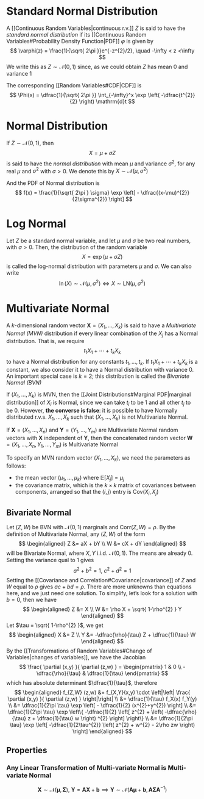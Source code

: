 # Standard Normal Distribution
A [[Continuous Random Variables|continuous r.v.]] $Z$ is said to have the *standard normal distribution* if its [[Continuous Random Variables#Probability Density Function|PDF]] $\varphi$ is given by
$$
\varphi(z) = \frac{1}{\sqrt{ 2\pi }}e^{-z^{2}/2}, \quad -\infty < z <\infty
$$
We write this as $Z \sim \mathcal N(0,1)$ since, as we could obtain $Z$ has mean $0$ and variance $1$

The corresponding [[Random Variables#CDF|CDF]] is 
$$
\Phi(x) = \dfrac{1}{\sqrt{ 2\pi }} \int_{-\infty}^x \exp \left( -\dfrac{t^{2}}{2} \right)  \mathrm{d}t
$$
# Normal Distribution
If $Z \sim \mathcal N(0,1)$, then
$$
X = \mu + \sigma Z
$$
is said to have the *normal distribution* with mean $\mu$ and variance $\sigma^{2}$, for any real $\mu$ and $\sigma^{2}$ with $\sigma > 0$. We denote this by $X \sim \mathcal N(\mu, \sigma^{2})$

And the PDF of Normal distribution is
$$
f(x) = \frac{1}{\sqrt{ 2\pi } \sigma} \exp \left[ - \dfrac{(x-\mu)^{2}}{2\sigma^{2}} \right] 
$$
# Log Normal
Let $Z$ be a standard normal variable, and let $\mu$ and $\sigma$ be two real numbers, with $\sigma>0$. Then, the distribution of the random variable 
$$
X = \exp (\mu + \sigma Z)
$$
is called the log-normal distribution with parameters $\mu$ and $\sigma$. We can also write
$$
\ln (X) \sim \mathcal N(\mu, \sigma^{2}) \iff X \sim \mathrm{LN}(\mu, \sigma^{2})
$$
# Multivariate Normal
A $k$-dimensional random vector $\textbf{X} = (X_1, \ldots ,X_k)$ is said to have a *Multivariate Normal (MVN)* distribution if every linear combination of the $X_j$ has a Normal distribution. That is, we require
$$
t_1X_1 + \cdots + t_k X_k
$$
to have a Normal distribution for any constants $t_1, \ldots ,t_k$. If $t_1X_1 + \cdots +t_kX_k$ is a constant, we also consider it to have a Normal distribution with variance $0$. An important special case is $k=2$; this distribution is called the *Bivariate Normal (BVN)*

If $(X_1, \ldots ,X_k)$ is MVN, then the [[Joint Distributions#Marginal PDF|marginal distribution]] of $X_i$ is Normal, since we can take $t_i$ to be $1$ and all other $t_j$ to be $0$. However, **the converse is false**: it is possible to have Normally distributed r.v.s. $X_1, \ldots ,X_k$ such that $(X_1, \ldots ,X_k)$ is not Multivariate Normal.

If $\textbf{X} = (X_1, \ldots ,X_n)$ and $\textbf{Y} = (Y_1, \ldots ,Y_m)$ are Multivariate Normal random vectors with $\textbf{X}$ independent of $\textbf{Y}$, then the concatenated random vector $\textbf{W}=(X_1, \ldots ,X_n,Y_1, \ldots ,Y_m)$ is Multivariate Normal

To specify an MVN random vector $(X_1, \ldots ,X_k)$, we need the parameters as follows:
- the mean vector $(\mu_1, \ldots ,\mu_k)$ where $\mathbb{ E}[X_j] = \mu_j$
- the covariance matrix, which is the $k \times k$ matrix of covariances between components, arranged so that the $(i,j)$ entry is $\mathrm{Cov}(X_i,X_j)$

## Bivariate Normal
Let $(Z,W)$ be BVN with $\mathcal N(0, 1)$ marginals and $\mathrm{Corr}(Z,W) = \rho$. By the definition of Multivariate Normal, any $(Z,W)$ of the form
$$
\begin{aligned}
Z &= aX + bY \\
W &= cX + dY
\end{aligned}
$$
will be Bivariate Normal, where $X,Y$ i.i.d. $\mathcal N(0,1)$. The means are already $0$. Setting the variance qual to $1$ gives
$$
a^{2} + b^{2} = 1, \ c^{2} + d^{2} = 1
$$
Setting the [[Covariance and Correlation#Covariance|covariance]] of $Z$ and $W$ equal to $\rho$ gives $ac + bd = \rho$. There are more unknowns than equations here, and we just need one solution. To simplify, let’s look for a solution with $b = 0$, then we have
$$
\begin{aligned}
Z &= X \\
W &= \rho X + \sqrt{ 1-\rho^{2} } Y
\end{aligned}
$$
Let $\tau = \sqrt{ 1-\rho^{2} }$, we get
$$
\begin{aligned}
X &= Z \\
Y &= -\dfrac{\rho}{\tau} Z + \dfrac{1}{\tau} W
\end{aligned}
$$
By the [[Transformations of Random Variables#Change of Variables|changes of variables]], we have the Jacobian
$$
\frac{ \partial (x,y) }{ \partial (z,w) }  = \begin{pmatrix}
1 & 0 \\
-\dfrac{\rho}{\tau} & \dfrac{1}{\tau}
\end{pmatrix}
$$
which has absolute determinant $\dfrac{1}{\tau}$, therefore
$$
\begin{aligned}
f_{Z,W} (z,w) &= f_{X,Y}(x,y) \cdot \left|\left| \frac{ \partial (x,y) }{ \partial (z,w) } \right|\right| \\
&= \dfrac{1}{\tau} f_X(x) f_Y(y) \\
&= \dfrac{1}{2\pi \tau} \exp \left[ - \dfrac{1}{2} (x^{2}+y^{2}) \right]  \\
&= \dfrac{1}{2\pi \tau} \exp \left\{ -\dfrac{1}{2} \left[ z^{2} + \left( -\dfrac{\rho}{\tau} z + \dfrac{1}{\tau} w \right) ^{2} \right]  \right\}  \\
&= \dfrac{1}{2\pi \tau} \exp \left[ -\dfrac{1}{2\tau^{2}} \left( z^{2} + w^{2} - 2\rho zw \right)  \right] 
\end{aligned}
$$
## Properties
### Any Linear Transformation of Multi-variate Normal is Multi-variate Normal
$$
\boldsymbol X \sim \mathcal N(\boldsymbol \mu, \boldsymbol \Sigma), \ \boldsymbol Y = \textbf{A}\boldsymbol X + \boldsymbol b \implies \boldsymbol Y \sim \mathcal N(\textbf{A} \boldsymbol \mu + \boldsymbol{b}, \textbf{A} \boldsymbol \Sigma \textbf{A}^{-1})
$$
